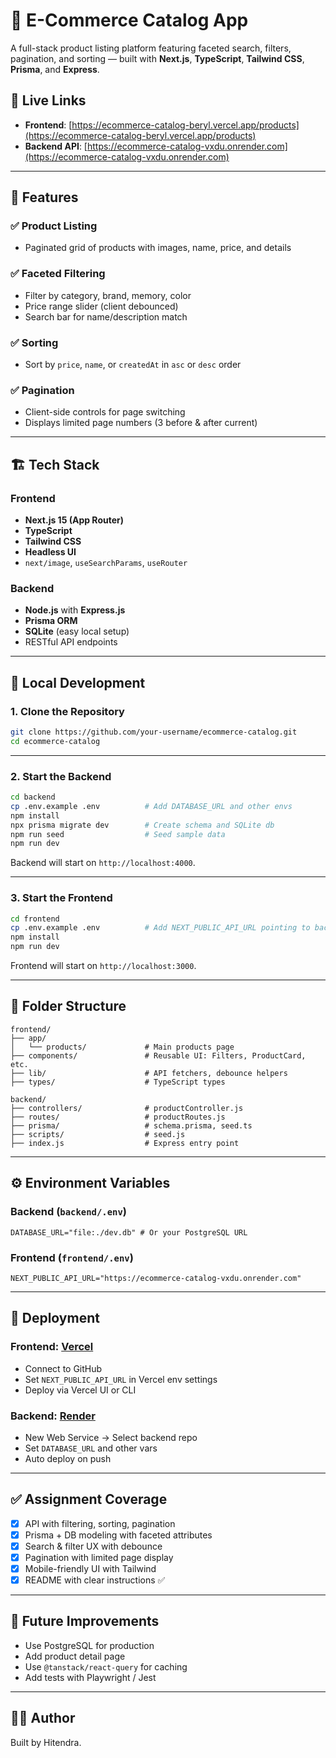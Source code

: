 # 🛒 E-Commerce Catalog App

A full-stack product listing platform featuring faceted search, filters, pagination, and sorting — built with **Next.js**, **TypeScript**, **Tailwind CSS**, **Prisma**, and **Express**.

## 🔗 Live Links

- **Frontend**: [https://ecommerce-catalog-beryl.vercel.app/products](https://ecommerce-catalog-beryl.vercel.app/products)
- **Backend API**: [https://ecommerce-catalog-vxdu.onrender.com](https://ecommerce-catalog-vxdu.onrender.com)

---

## 🧩 Features

### ✅ Product Listing
- Paginated grid of products with images, name, price, and details

### ✅ Faceted Filtering
- Filter by category, brand, memory, color
- Price range slider (client debounced)
- Search bar for name/description match

### ✅ Sorting
- Sort by `price`, `name`, or `createdAt` in `asc` or `desc` order

### ✅ Pagination
- Client-side controls for page switching
- Displays limited page numbers (3 before & after current)

---

## 🏗️ Tech Stack

### Frontend
- **Next.js 15 (App Router)**
- **TypeScript**
- **Tailwind CSS**
- **Headless UI**
- `next/image`, `useSearchParams`, `useRouter`

### Backend
- **Node.js** with **Express.js**
- **Prisma ORM**
- **SQLite** (easy local setup)
- RESTful API endpoints

---

## 🧪 Local Development

### 1. Clone the Repository

```bash
git clone https://github.com/your-username/ecommerce-catalog.git
cd ecommerce-catalog
```

---

### 2. Start the Backend

```bash
cd backend
cp .env.example .env          # Add DATABASE_URL and other envs
npm install
npx prisma migrate dev        # Create schema and SQLite db
npm run seed                  # Seed sample data
npm run dev
```

Backend will start on `http://localhost:4000`.

---

### 3. Start the Frontend

```bash
cd frontend
cp .env.example .env          # Add NEXT_PUBLIC_API_URL pointing to backend
npm install
npm run dev
```

Frontend will start on `http://localhost:3000`.

---

## 📁 Folder Structure

```
frontend/
├── app/
│   └── products/             # Main products page
├── components/               # Reusable UI: Filters, ProductCard, etc.
├── lib/                      # API fetchers, debounce helpers
├── types/                    # TypeScript types

backend/
├── controllers/              # productController.js
├── routes/                   # productRoutes.js
├── prisma/                   # schema.prisma, seed.ts
├── scripts/                  # seed.js
├── index.js                  # Express entry point
```

---

## ⚙️ Environment Variables

### Backend (`backend/.env`)
```env
DATABASE_URL="file:./dev.db" # Or your PostgreSQL URL
```

### Frontend (`frontend/.env`)
```env
NEXT_PUBLIC_API_URL="https://ecommerce-catalog-vxdu.onrender.com"
```

---

## 🚀 Deployment

### Frontend: [Vercel](https://vercel.com)
- Connect to GitHub
- Set `NEXT_PUBLIC_API_URL` in Vercel env settings
- Deploy via Vercel UI or CLI

### Backend: [Render](https://render.com)
- New Web Service → Select backend repo
- Set `DATABASE_URL` and other vars
- Auto deploy on push

---

## ✅ Assignment Coverage

- [x] API with filtering, sorting, pagination
- [x] Prisma + DB modeling with faceted attributes
- [x] Search & filter UX with debounce
- [x] Pagination with limited page display
- [x] Mobile-friendly UI with Tailwind
- [x] README with clear instructions ✅

---

## 🧠 Future Improvements

- Use PostgreSQL for production
- Add product detail page
- Use `@tanstack/react-query` for caching
- Add tests with Playwright / Jest

---

## 👨‍💻 Author

Built by Hitendra.
